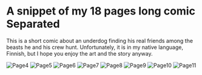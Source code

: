 <h1>A snippet of my 18 pages long comic Separated</h1>

<p>
This is a short comic about an underdog finding his real friends among the beasts he and his crew hunt.
Unfortunately, it is in my native language, Finnish, but I hope you enjoy the art and the story anyway.
</p>

![Page4](/examples/images/MyArt/ComicPages/Separated/Separated4of18.jpg)
![Page5](/examples/images/MyArt/ComicPages/Separated/Separated5of18.jpg)
![Page6](/examples/images/MyArt/ComicPages/Separated/Separated6of18.jpg)
![Page7](/examples/images/MyArt/ComicPages/Separated/Separated7of18.jpg)
![Page8](/examples/images/MyArt/ComicPages/Separated/Separated8of18.jpg)
![Page9](/examples/images/MyArt/ComicPages/Separated/Separated9of18.jpg)
![Page10](/examples/images/MyArt/ComicPages/Separated/Separated10of18.jpg)
![Page11](/examples/images/MyArt/ComicPages/Separated/Separated11of18.jpg)